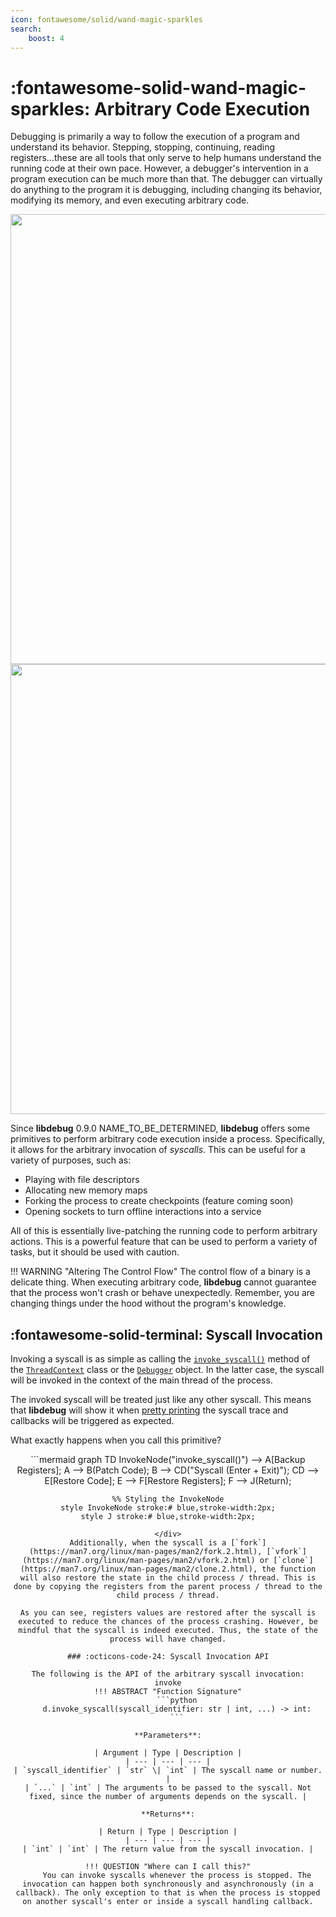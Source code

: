 ```yaml
---
icon: fontawesome/solid/wand-magic-sparkles
search:
    boost: 4
---
```

# :fontawesome-solid-wand-magic-sparkles: Arbitrary Code Execution
Debugging is primarily a way to follow the execution of a program and understand its behavior. Stepping, stopping, continuing, reading registers...these are all tools that only serve to help humans understand the running code at their own pace. However, a debugger's intervention in a program execution can be much more than that. The debugger can virtually do anything to the program it is debugging, including changing its behavior, modifying its memory, and even executing arbitrary code.

<div style="text-align: center;">
    <img src="../../assets/ace_light.png#only-light" loading="lazy" width="720rem" />
    <img src="../../assets/ace_dark.png#only-dark" loading="lazy" width="720rem" />
</div>


Since **libdebug** 0.9.0 NAME_TO_BE_DETERMINED, **libdebug** offers some primitives to perform arbitrary code execution inside a process. Specifically, it allows for the arbitrary invocation of *syscalls*. This can be useful for a variety of purposes, such as:

- Playing with file descriptors
- Allocating new memory maps
- Forking the process to create checkpoints (feature coming soon)
- Opening sockets to turn offline interactions into a service

All of this is essentially live-patching the running code to perform arbitrary actions. This is a powerful feature that can be used to perform a variety of tasks, but it should be used with caution.

!!! WARNING "Altering The Control Flow"
    The control flow of a binary is a delicate thing. When executing arbitrary code, **libdebug** cannot guarantee that the process won't crash or behave unexpectedly. Remember, you are changing things under the hood without the program's knowledge.

## :fontawesome-solid-terminal: Syscall Invocation
Invoking a syscall is as simple as calling the [`invoke_syscall()`](../../from_pydoc/generated/state/thread_context/#libdebug.state.thread_context.ThreadContext.invoke_syscall) method of the [`ThreadContext`](../../from_pydoc/generated/state/thread_context/) class or the [`Debugger`](../../from_pydoc/generated/debugger/debugger/) object. In the latter case, the syscall will be invoked in the context of the main thread of the process.

The invoked syscall will be treated just like any other syscall. This means that **libdebug** will show it when [pretty printing](../pretty_printing/#syscall-trace-pretty-printing) the syscall trace and callbacks will be triggered as expected.

What exactly happens when you call this primitive?

<div align="center">
```mermaid
graph TD
    InvokeNode("invoke_syscall()") --> A[Backup Registers];
    A --> B(Patch Code);
    B --> CD("Syscall (Enter + Exit)");
    CD --> E[Restore Code];
    E --> F[Restore Registers];
    F --> J(Return);

    %% Styling the InvokeNode
    style InvokeNode stroke:# blue,stroke-width:2px;
    style J stroke:# blue,stroke-width:2px;
```
</div>
Additionally, when the syscall is a [`fork`](https://man7.org/linux/man-pages/man2/fork.2.html), [`vfork`](https://man7.org/linux/man-pages/man2/vfork.2.html) or [`clone`](https://man7.org/linux/man-pages/man2/clone.2.html), the function will also restore the state in the child process / thread. This is done by copying the registers from the parent process / thread to the child process / thread.

As you can see, registers values are restored after the syscall is executed to reduce the chances of the process crashing. However, be mindful that the syscall is indeed executed. Thus, the state of the process will have changed.

### :octicons-code-24: Syscall Invocation API

The following is the API of the arbitrary syscall invocation:
invoke
!!! ABSTRACT "Function Signature"
    ```python
    d.invoke_syscall(syscall_identifier: str | int, ...) -> int:
    ```

**Parameters**:

| Argument | Type | Description |
| --- | --- | --- |
| `syscall_identifier` | `str` \| `int` | The syscall name or number. |
| `...` | `int` | The arguments to be passed to the syscall. Not fixed, since the number of arguments depends on the syscall. |

**Returns**:

| Return | Type | Description |
| --- | --- | --- |
| `int` | `int` | The return value from the syscall invocation. |

!!! QUESTION "Where can I call this?"
    You can invoke syscalls whenever the process is stopped. The invocation can happen both synchronously and asynchronously (in a callback). The only exception to that is when the process is stopped on another syscall's enter or inside a syscall handling callback.